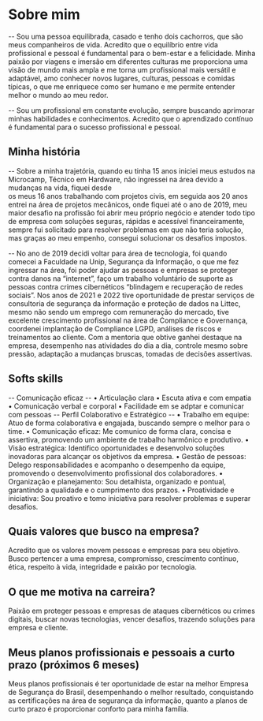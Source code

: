 # Sobre mim
-- Sou uma pessoa equilibrada, casado e tenho dois cachorros, que são meus companheiros de vida. Acredito que o equilíbrio entre vida profissional e pessoal é fundamental 
   para o bem-estar e a felicidade. Minha paixão por viagens e imersão em diferentes culturas me proporciona uma visão de mundo mais ampla e me torna um profissional mais 
   versátil e adaptável, amo conhecer novos lugares, culturas, pessoas e comidas típicas, o que me enriquece como ser humano e me permite entender melhor o mundo ao meu 
   redor.

-- Sou um profissional em constante evolução, sempre buscando aprimorar minhas habilidades e conhecimentos. Acredito que o aprendizado contínuo é fundamental para o sucesso 
   profissional e pessoal.
## Minha história
-- Sobre a minha trajetória, quando eu tinha 15 anos iniciei meus estudos na Microcamp, Técnico em Hardware, não ingressei na área devido a mudanças na vida, fiquei desde  
   os meus 16 anos trabalhando com projetos civis, em seguida aos 20 anos entrei na área de projetos mecânicos, onde fiquei até o ano de 2019, meu maior desafio na 
   profissão foi abrir meu próprio negócio e atender todo tipo de empresa com soluções seguras, rápidas e acessível financeiramente, sempre fui solicitado para resolver 
   problemas em que não teria solução, mas graças ao meu empenho, consegui solucionar os desafios impostos.

-- No ano de 2019 decidi voltar para área de tecnologia, foi quando comecei a Faculdade na Unip, Segurança da Informação, o que me fez ingressar na área, foi poder ajudar 
   as pessoas e empresas se proteger contra danos na “internet”, faço um trabalho voluntário de suporte as pessoas contra crimes cibernéticos “blindagem e recuperação de 
   redes sociais”. Nos anos de 2021 e 2022 tive oportunidade de prestar serviços de consultoria de segurança da informação e proteção de dados na Littec, mesmo não sendo um 
   emprego com remuneração do mercado, tive excelente crescimento profissional na área de Compliance e Governança, coordenei implantação de Compliance LGPD, análises de 
   riscos e treinamentos ao cliente. Com a mentoria que obtive ganhei destaque na empresa, desempenho nas atividades do dia a dia, controle mesmo sobre pressão, adaptação a 
   mudanças bruscas, tomadas de decisões assertivas. 

## Softs skills
-- Comunicação eficaz --
    •	Articulação clara
    •	Escuta ativa e com empatia
    •	Comunicação verbal e corporal
    •	Facilidade em se adptar e comunicar com pessoas
-- Perfil Colaborativo e Estratégico --
    •	Trabalho em equipe: Atuo de forma colaborativa e engajada, buscando sempre o melhor para o time.
    •	Comunicação eficaz: Me comunico de forma clara, concisa e assertiva, promovendo um ambiente de trabalho harmônico e produtivo.
    •	Visão estratégica: Identifico oportunidades e desenvolvo soluções inovadoras para alcançar os objetivos da empresa.
    •	Gestão de pessoas: Delego responsabilidades e acompanho o desempenho da equipe, promovendo o desenvolvimento profissional dos colaboradores.
    •	Organização e planejamento: Sou detalhista, organizado e pontual, garantindo a qualidade e o cumprimento dos prazos.
    •	Proatividade e iniciativa: Sou proativo e tomo iniciativa para resolver problemas e superar desafios.

## Quais valores que busco na empresa?
  Acredito que os valores movem pessoas e empresas para seu objetivo. Busco pertencer a uma empresa, compromisso, crescimento contínuo, ética, respeito à vida, integridade 
  e paixão por tecnologia.

## O que me motiva na carreira?  
  Paixão em proteger pessoas e empresas de ataques cibernéticos ou crimes digitais, buscar novas tecnologias, vencer desafios, trazendo soluções para empresa e cliente. 

## Meus planos profissionais e pessoais a curto prazo (próximos 6 meses)
  Meus planos profissionais é ter oportunidade de estar na melhor Empresa de Segurança do Brasil, desempenhando o melhor resultado, conquistando as certificações na área de 
  segurança da informação, quanto a planos de curto prazo é proporcionar conforto para minha família.
